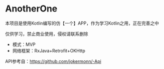 # AnotherOne
本项目是使用Kotlin编写的仿【一个】APP，作为学习Kotlin之用，正在完善之中

仅供学习，禁止商业使用，侵权请联系删除 

* 模式：MVP
* 网络框架：RxJava+Retrofit+OKHttp

API参考自：https://github.com/jokermonn/-Api
